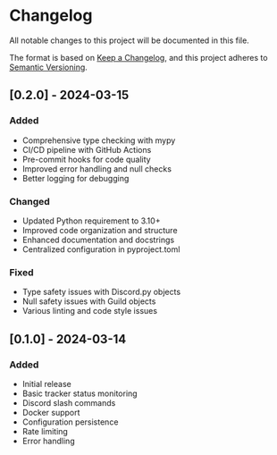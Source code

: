 # Changelog

All notable changes to this project will be documented in this file.

The format is based on [Keep a Changelog](https://keepachangelog.com/en/1.0.0/),
and this project adheres to [Semantic Versioning](https://semver.org/spec/v2.0.0.html).

## [0.2.0] - 2024-03-15

### Added
- Comprehensive type checking with mypy
- CI/CD pipeline with GitHub Actions
- Pre-commit hooks for code quality
- Improved error handling and null checks
- Better logging for debugging

### Changed
- Updated Python requirement to 3.10+
- Improved code organization and structure
- Enhanced documentation and docstrings
- Centralized configuration in pyproject.toml

### Fixed
- Type safety issues with Discord.py objects
- Null safety issues with Guild objects
- Various linting and code style issues

## [0.1.0] - 2024-03-14

### Added
- Initial release
- Basic tracker status monitoring
- Discord slash commands
- Docker support
- Configuration persistence
- Rate limiting
- Error handling
